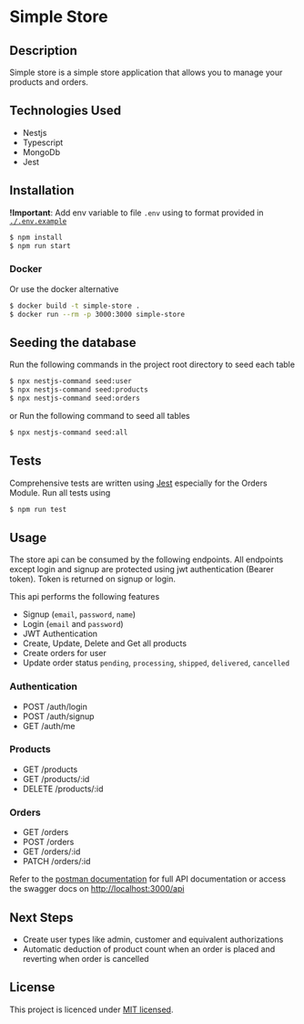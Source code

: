 # Simple Store

## Description

Simple store is a simple store application that allows you to manage your products and orders.

## Technologies Used
- Nestjs
- Typescript
- MongoDb
- Jest

## Installation
**!Important**: Add env variable to file `.env` using to format provided in [`./.env.example`](./.env.example) 

```bash
$ npm install
$ npm run start
```

### Docker
Or use the docker alternative
```bash
$ docker build -t simple-store .
$ docker run --rm -p 3000:3000 simple-store
```

## Seeding the database
Run the following commands in the project root directory to seed each table
```bash
$ npx nestjs-command seed:user
$ npx nestjs-command seed:products
$ npx nestjs-command seed:orders
```
or Run the following command to seed all tables
```bash
$ npx nestjs-command seed:all
```

## Tests
Comprehensive tests are written using [Jest](https://jestjs.io/docs/getting-started) especially for the Orders Module. Run all tests using
```bash
$ npm run test
```

## Usage
The store api can be consumed by the following endpoints. All endpoints except login and signup are protected using jwt authentication (Bearer token). Token is returned on signup or login.

This api performs the following features
- Signup (`email`, `password`, `name`)
- Login (`email` and `password`)
- JWT Authentication
- Create, Update, Delete and Get all products
- Create orders for user
- Update order status `pending`, `processing`, `shipped`, `delivered`, `cancelled`

### Authentication

- POST /auth/login
- POST /auth/signup
- GET /auth/me

### Products

- GET /products
- GET /products/:id
- DELETE /products/:id

### Orders

- GET /orders
- POST /orders
- GET /orders/:id
- PATCH /orders/:id

Refer to the [postman documentation](https://api.postman.com/collections/18551524-cea0b581-ffb0-48da-8738-a5c5d7283af6?access_key=PMAT-01HGRMNPHXH1CYGBXW1NEZP7GN) for full API documentation or access the swagger docs on [http://localhost:3000/api](http://localhost:3000/api/)

## Next Steps
- Create user types like admin, customer and equivalent authorizations
- Automatic deduction of product count when an order is placed and reverting when order is cancelled

## License

This project is licenced under [MIT licensed](LICENSE).
